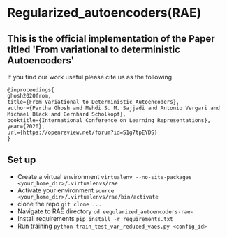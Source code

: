 # Regularized_autoencoders(RAE)
## This is the official implementation of the Paper titled 'From variational to deterministic Autoencoders'
If you find our work useful please cite us as the following.
```
@inproceedings{
ghosh2020from,
title={From Variational to Deterministic Autoencoders},
author={Partha Ghosh and Mehdi S. M. Sajjadi and Antonio Vergari and Michael Black and Bernhard Scholkopf},
booktitle={International Conference on Learning Representations},
year={2020},
url={https://openreview.net/forum?id=S1g7tpEYDS}
}
```

## Set up
* Create a virtual environment `virtualenv --no-site-packages <your_home_dir>/.virtualenvs/rae`
* Activate your environment `source <your_home_dir>/.virtualenvs/rae/bin/activate`
* clone the repo `git clone ...`
* Navigate to RAE directory `cd eegularized_autoencoders-rae-` 
* Install requirements `pip install -r requirements.txt`
* Run training `python train_test_var_reduced_vaes.py <config_id> `